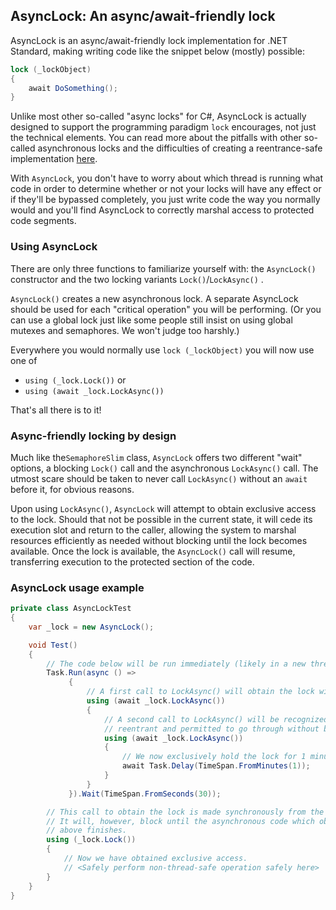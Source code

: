 ## AsyncLock: An async/await-friendly lock

AsyncLock is an async/await-friendly lock implementation for .NET Standard, making writing code like the snippet below (mostly) possible:

```csharp
lock (_lockObject)
{
    await DoSomething();
}
```
Unlike most other so-called "async locks" for C#, AsyncLock is actually designed to support the programming paradigm `lock` encourages, not just the technical elements. You can read more about the pitfalls with other so-called asynchronous locks and the difficulties of creating a reentrance-safe implementation [here](https://neosmart.net/blog/2017/asynclock-an-asyncawait-friendly-locking-library-for-c-and-net/).

With `AsyncLock`, you don't have to worry about which thread is running what code in order to determine whether or not your locks will have any effect or if they'll be bypassed completely, you just write code the way you normally would and you'll find AsyncLock to correctly marshal access to protected code segments.

### Using AsyncLock

There are only three functions to familiarize yourself with: the `AsyncLock()` constructor and the two locking variants `Lock()`/`LockAsync()` .

`AsyncLock()` creates a new asynchronous lock. A separate AsyncLock should be used for each "critical operation" you will be performing. (Or you can use a global lock just like some people still insist on using global mutexes and semaphores. We won't judge too harshly.)

Everywhere you would normally use `lock (_lockObject)` you will now use one of

* `using (_lock.Lock())` or
* `using (await _lock.LockAsync())`

That's all there is to it!

### Async-friendly locking by design

Much like the`SemaphoreSlim` class, `AsyncLock` offers two different "wait" options, a blocking `Lock()` call and the asynchronous `LockAsync()` call. The utmost scare should be taken to never call `LockAsync()` without an `await` before it, for obvious reasons.

Upon using `LockAsync()`, `AsyncLock` will attempt to obtain exclusive access to the lock. Should that not be possible in the current state, it will cede its execution slot and return to the caller, allowing the system to marshal resources efficiently as needed without blocking until the lock becomes available. Once the lock is available, the `AsyncLock()` call will resume, transferring execution to the protected section of the code.

### AsyncLock usage example

```csharp
private class AsyncLockTest
{
    var _lock = new AsyncLock();

    void Test()
    {
        // The code below will be run immediately (likely in a new thread)
        Task.Run(async () =>
             {
                 // A first call to LockAsync() will obtain the lock without blocking
                 using (await _lock.LockAsync())
                 {
                     // A second call to LockAsync() will be recognized as being
                     // reentrant and permitted to go through without blocking.
                     using (await _lock.LockAsync())
                     {
                         // We now exclusively hold the lock for 1 minute
                         await Task.Delay(TimeSpan.FromMinutes(1));
                     }
                 }
             }).Wait(TimeSpan.FromSeconds(30));

        // This call to obtain the lock is made synchronously from the main thread.
        // It will, however, block until the asynchronous code which obtained the lock
        // above finishes.
        using (_lock.Lock())
        {
            // Now we have obtained exclusive access.
            // <Safely perform non-thread-safe operation safely here>
        }
    }
}
```
